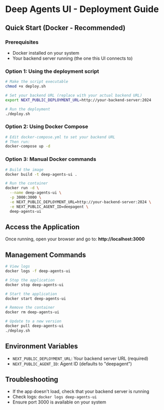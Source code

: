 # Deep Agents UI - Deployment Guide

## Quick Start (Docker - Recommended)

### Prerequisites

- Docker installed on your system
- Your backend server running (the one this UI connects to)

### Option 1: Using the deployment script

```bash
# Make the script executable
chmod +x deploy.sh

# Set your backend URL (replace with your actual backend URL)
export NEXT_PUBLIC_DEPLOYMENT_URL=http://your-backend-server:2024

# Run the deployment
./deploy.sh
```

### Option 2: Using Docker Compose

```bash
# Edit docker-compose.yml to set your backend URL
# Then run:
docker-compose up -d
```

### Option 3: Manual Docker commands

```bash
# Build the image
docker build -t deep-agents-ui .

# Run the container
docker run -d \
  --name deep-agents-ui \
  -p 3000:3000 \
  -e NEXT_PUBLIC_DEPLOYMENT_URL=http://your-backend-server:2024 \
  -e NEXT_PUBLIC_AGENT_ID=deepagent \
  deep-agents-ui
```

## Access the Application

Once running, open your browser and go to: **http://localhost:3000**

## Management Commands

```bash
# View logs
docker logs -f deep-agents-ui

# Stop the application
docker stop deep-agents-ui

# Start the application
docker start deep-agents-ui

# Remove the container
docker rm deep-agents-ui

# Update to a new version
docker pull deep-agents-ui
./deploy.sh
```

## Environment Variables

- `NEXT_PUBLIC_DEPLOYMENT_URL`: Your backend server URL (required)
- `NEXT_PUBLIC_AGENT_ID`: Agent ID (defaults to "deepagent")

## Troubleshooting

- If the app doesn't load, check that your backend server is running
- Check logs: `docker logs deep-agents-ui`
- Ensure port 3000 is available on your system
